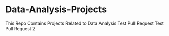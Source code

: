 # Data-Analysis-Projects
This Repo Contains Projects Related to Data Analysis
Test Pull Request
Test Pull Request 2
